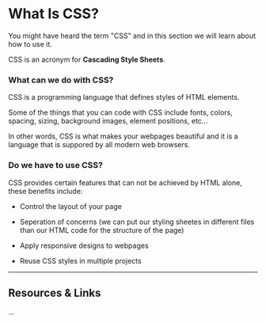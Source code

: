 # What Is CSS?

You might have heard the term "CSS" and in this section we will learn about how to use it.
 
CSS is an acronym for __Cascading Style Sheets__.


### What can we do with CSS?

CSS is a programming language that defines styles of HTML elements. 

Some of the things that you can code with CSS include fonts, colors, spacing, sizing, background images, element positions, etc... 

In other words, CSS is what makes your webpages beautiful and it is a language that is suppored by all modern web browsers. 

### Do we have to use CSS?

CSS provides certain features that can not be achieved by HTML alone, these benefits include:

- Control the layout of your page

- Seperation of concerns (we can put our styling sheetes in different files than our HTML code for the structure of the page)

- Apply responsive designs to webpages

- Reuse CSS styles in multiple projects


----

## Resources & Links

...

